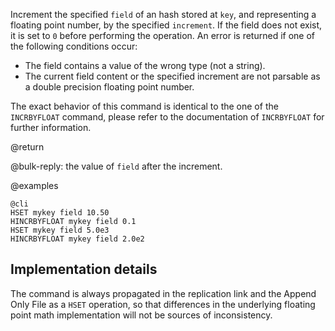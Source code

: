 Increment the specified `field` of an hash stored at `key`, and representing a floating point number, by the specified `increment`.  If the field does not exist, it is set to `0` before performing the operation. An error is returned if one of the following conditions occur:

* The field contains a value of the wrong type (not a string).
* The current field content or the specified increment are not parsable as a double precision floating point number.

The exact behavior of this command is identical to the one of the `INCRBYFLOAT` command, please refer to the documentation of `INCRBYFLOAT` for further information.

@return

@bulk-reply: the value of `field` after the increment.

@examples

    @cli
    HSET mykey field 10.50
    HINCRBYFLOAT mykey field 0.1
    HSET mykey field 5.0e3
    HINCRBYFLOAT mykey field 2.0e2

## Implementation details

The command is always propagated in the replication link and the Append Only File as a `HSET` operation, so that differences in the underlying floating point
math implementation will not be sources of inconsistency.
